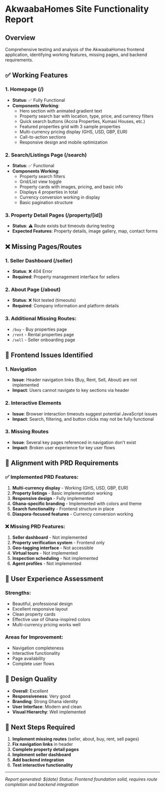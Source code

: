 # AkwaabaHomes Site Functionality Report

## Overview
Comprehensive testing and analysis of the AkwaabaHomes frontend application, identifying working features, missing pages, and backend requirements.

## ✅ Working Features

### 1. Homepage (/)
- **Status**: ✅ Fully Functional
- **Components Working**:
  - Hero section with animated gradient text
  - Property search bar with location, type, price, and currency filters
  - Quick search buttons (Accra Properties, Kumasi Houses, etc.)
  - Featured properties grid with 3 sample properties
  - Multi-currency pricing display (GHS, USD, GBP, EUR)
  - Call-to-action sections
  - Responsive design and mobile optimization

### 2. Search/Listings Page (/search)
- **Status**: ✅ Functional
- **Components Working**:
  - Property search filters
  - Grid/List view toggle
  - Property cards with images, pricing, and basic info
  - Displays 4 properties in total
  - Currency conversion working in display
  - Basic pagination structure

### 3. Property Detail Pages (/property/[id])
- **Status**: ⚠️ Route exists but timeouts during testing
- **Expected Features**: Property details, image gallery, map, contact forms

## ❌ Missing Pages/Routes

### 1. Seller Dashboard (/seller)
- **Status**: ❌ 404 Error
- **Required**: Property management interface for sellers

### 2. About Page (/about)
- **Status**: ❌ Not tested (timeouts)
- **Required**: Company information and platform details

### 3. Additional Missing Routes:
- `/buy` - Buy properties page
- `/rent` - Rental properties page
- `/sell` - Seller onboarding page

## 🔧 Frontend Issues Identified

### 1. Navigation
- **Issue**: Header navigation links (Buy, Rent, Sell, About) are not implemented
- **Impact**: Users cannot navigate to key sections via header

### 2. Interactive Elements
- **Issue**: Browser interaction timeouts suggest potential JavaScript issues
- **Impact**: Search, filtering, and button clicks may not be fully functional

### 3. Missing Routes
- **Issue**: Several key pages referenced in navigation don't exist
- **Impact**: Broken user experience for key user flows

## 🎯 Alignment with PRD Requirements

### ✅ Implemented PRD Features:
1. **Multi-currency display** - Working (GHS, USD, GBP, EUR)
2. **Property listings** - Basic implementation working
3. **Responsive design** - Fully implemented
4. **Ghana-specific branding** - Implemented with colors and theme
5. **Search functionality** - Frontend structure in place
6. **Diaspora-focused features** - Currency conversion working

### ❌ Missing PRD Features:
1. **Seller dashboard** - Not implemented
2. **Property verification system** - Frontend only
3. **Geo-tagging interface** - Not accessible
4. **Virtual tours** - Not implemented
5. **Inspection scheduling** - Not implemented
6. **Agent profiles** - Not implemented

## 📱 User Experience Assessment

### Strengths:
- Beautiful, professional design
- Excellent responsive layout
- Clean property cards
- Effective use of Ghana-inspired colors
- Multi-currency pricing works well

### Areas for Improvement:
- Navigation completeness
- Interactive functionality
- Page availability
- Complete user flows

## 🎨 Design Quality
- **Overall**: Excellent
- **Responsiveness**: Very good
- **Branding**: Strong Ghana identity
- **User Interface**: Modern and clean
- **Visual Hierarchy**: Well implemented

## 🔄 Next Steps Required
1. **Implement missing routes** (seller, about, buy, rent, sell pages)
2. **Fix navigation links** in header
3. **Complete property detail pages**
4. **Implement seller dashboard**
5. **Add backend integration**
6. **Test interactive functionality**

---

*Report generated: $(date)*
*Status: Frontend foundation solid, requires route completion and backend integration*
